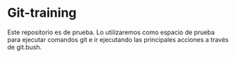 # Git-training

Este repositorio es de prueba. Lo utilizaremos como espacio de prueba para ejecutar comandos git e ir ejecutando las principales acciones a través de git.bush.